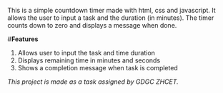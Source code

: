 
This is a simple countdown timer made with html, css and javascript. It allows the user to input a task and the duration (in minutes).
The timer counts down to zero and displays a message when done.

#**Features**

1) Allows user to input the task and time duration
2) Displays remaining time in minutes and seconds
3) Shows a completion message when task is completed


*This project is made as a task assigned by GDGC ZHCET.*
